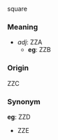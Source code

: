 square
### Meaning
+ _adj_: ZZA
    + __eg__: ZZB

### Origin

ZZC

### Synonym

__eg__: ZZD

+ ZZE



